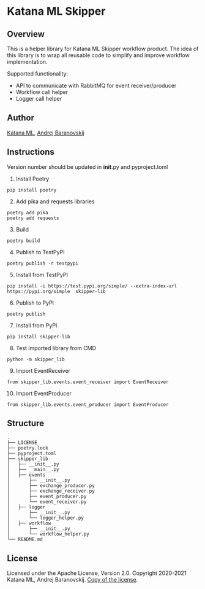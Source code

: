 # Katana ML Skipper

## Overview

This is a helper library for Katana ML Skipper workflow product. The idea of this library is to wrap all reusable code to simplify and improve workflow implementation.

Supported functionality:

- API to communicate with RabbitMQ for event receiver/producer
- Workflow call helper
- Logger call helper

## Author

[Katana ML](https://katanaml.io), [Andrej Baranovskij](https://github.com/abaranovskis-redsamurai)

## Instructions

Version number should be updated in __init__.py and pyproject.toml

1. Install Poetry

```
pip install poetry
```

2. Add pika and requests libraries

```
poetry add pika
poetry add requests
```

3. Build

```
poetry build
```

4. Publish to TestPyPI

```
poetry publish -r testpypi
```

5. Install from TestPyPI

```
pip install -i https://test.pypi.org/simple/ --extra-index-url https://pypi.org/simple  skipper-lib
```

6. Publish to PyPI

```
poetry publish
```

7. Install from PyPI

```
pip install skipper-lib
```

8. Test imported library from CMD

```
python -m skipper_lib
```

9. Import EventReceiver

```
from skipper_lib.events.event_receiver import EventReceiver
```

10. Import EventProducer

```
from skipper_lib.events.event_producer import EventProducer
```

## Structure

```
.
├── LICENSE
├── poetry.lock
├── pyproject.toml
├── skipper_lib
│   ├── __init__.py
│   ├── __main__.py
│   ├── events
│       ├── __init__.py
│       ├── exchange_producer.py
│       ├── exchange_receiver.py
│       ├── event_producer.py
│       └── event_receiver.py
│   ├── logger
│       ├── __init__.py
│       └── logger_helper.py
│   ├── workflow
│       ├── __init__.py
│       └── workflow_helper.py
└── README.md
```

## License

Licensed under the Apache License, Version 2.0. Copyright 2020-2021 Katana ML, Andrej Baranovskij. [Copy of the license](https://github.com/katanaml/katana-skipper/blob/master/LICENSE).
